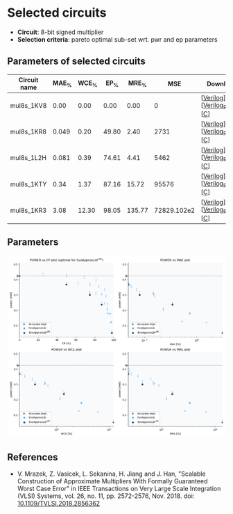 
Selected circuits
===================
 - **Circuit**: 8-bit signed multiplier
 - **Selection criteria**: pareto optimal sub-set wrt. pwr and ep parameters

Parameters of selected circuits
----------------------------

| Circuit name | MAE<sub>%</sub> | WCE<sub>%</sub> | EP<sub>%</sub> | MRE<sub>%</sub> | MSE | Download |
| --- |  --- | --- | --- | --- | --- | --- | 
| mul8s_1KV8 | 0.00 | 0.00 | 0.00 | 0.00 | 0 |  [[Verilog](mul8s_1KV8.v)] [[Verilog<sub>PDK45</sub>](mul8s_1KV8_pdk45.v)] [[C](mul8s_1KV8.c)] |
| mul8s_1KR8 | 0.049 | 0.20 | 49.80 | 2.40 | 2731 |  [[Verilog](mul8s_1KR8.v)] [[Verilog<sub>PDK45</sub>](mul8s_1KR8_pdk45.v)] [[C](mul8s_1KR8.c)] |
| mul8s_1L2H | 0.081 | 0.39 | 74.61 | 4.41 | 5462 |  [[Verilog](mul8s_1L2H.v)] [[Verilog<sub>PDK45</sub>](mul8s_1L2H_pdk45.v)] [[C](mul8s_1L2H.c)] |
| mul8s_1KTY | 0.34 | 1.37 | 87.16 | 15.72 | 95576 |  [[Verilog](mul8s_1KTY.v)] [[Verilog<sub>PDK45</sub>](mul8s_1KTY_pdk45.v)] [[C](mul8s_1KTY.c)] |
| mul8s_1KR3 | 3.08 | 12.30 | 98.05 | 135.77 | 72829.102e2 |  [[Verilog](mul8s_1KR3.v)] [[Verilog<sub>PDK45</sub>](mul8s_1KR3_pdk45.v)] [[C](mul8s_1KR3.c)] |
    
Parameters
--------------
![Parameters figure](fig.png)

References
--------------
   - V. Mrazek, Z. Vasicek, L. Sekanina, H. Jiang and J. Han, "Scalable Construction of Approximate Multipliers With Formally Guaranteed Worst Case Error" in IEEE Transactions on Very Large Scale Integration (VLSI) Systems, vol. 26, no. 11, pp. 2572-2576, Nov. 2018. doi: [10.1109/TVLSI.2018.2856362](https://dx.doi.org/10.1109/TVLSI.2018.2856362)

             